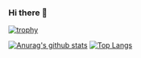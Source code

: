 ### Hi there 👋


[![trophy](https://github-profile-trophy.vercel.app/?username=FUJITOSHION)](https://github.com/FUJITOSHION/github-profile-trophy)


[![Anurag's github stats](https://github-readme-stats.vercel.app/api?username=FUJITOSHION&theme=tokyonight)](https://github.com/anuraghazra/github-readme-stats)
[![Top Langs](https://github-readme-stats.vercel.app/api/top-langs/?username=FUJITOSHION&hide=jupyter%20notebook,html,css&theme=tokyonight)](https://github.com/anuraghazra/github-readme-stats)



<!--
**FUJITOSHION/FUJITOSHION** is a ✨ _special_ ✨ repository because its `README.md` (this file) appears on your GitHub profile.

Here are some ideas to get you started:

- 🔭 I’m currently working on ...
- 🌱 I’m currently learning ...
- 👯 I’m looking to collaborate on ...
- 🤔 I’m looking for help with ...
- 💬 Ask me about ...
- 📫 How to reach me: ...
- 😄 Pronouns: ...
- ⚡ Fun fact: ...
-->
